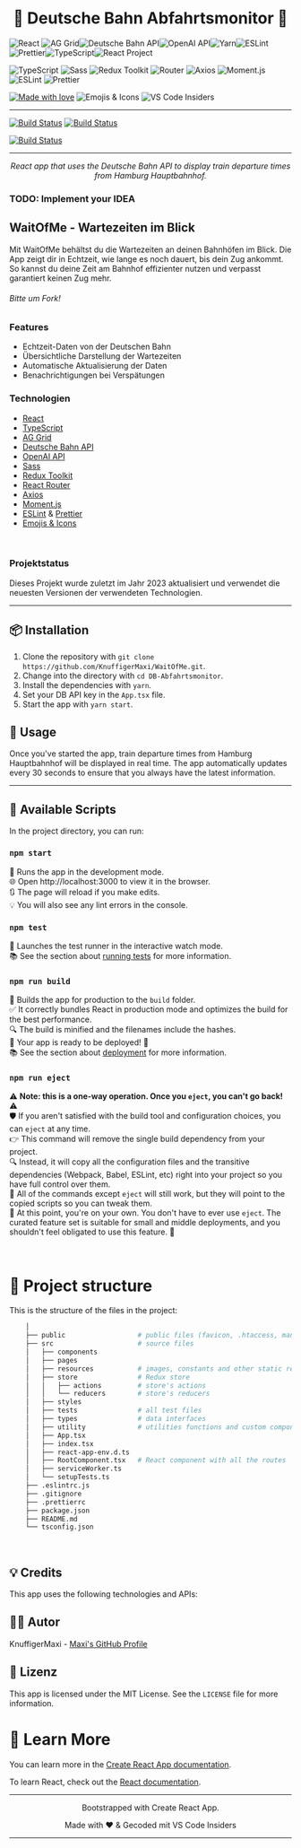 <h1 align="center">🚂 Deutsche Bahn Abfahrtsmonitor 🚉</h1>

<p align="center">

<img src="https://img.shields.io/badge/react-17.0.2-blue.svg" alt="React"> <img src="https://img.shields.io/badge/AG_Grid-27.1.0-green.svg" alt="AG Grid"><img src="https://img.shields.io/badge/API-Deutsche%20Bahn-yellow.svg" alt="Deutsche Bahn API"><img src="https://img.shields.io/badge/OpenAI-API-orange.svg" alt="OpenAI API"><img src="https://img.shields.io/badge/Yarn-1.22.17-blue.svg" alt="Yarn"><img src="https://img.shields.io/badge/ESLint-8.2.0-blue.svg" alt="ESLint"><img src="https://img.shields.io/badge/Prettier-2.4.1-blue.svg" alt="Prettier"><img src="https://img.shields.io/badge/TypeScript-4.4.3-blue.svg" alt="TypeScript"><img src="https://img.shields.io/badge/React_Project-2023-blue.svg" alt="React Project">

![TypeScript](https://img.shields.io/badge/-TypeScript-007ACC?logo=typescript&logoColor=white) ![Sass](https://img.shields.io/badge/-Sass-CC6699?logo=sass&logoColor=white) ![Redux Toolkit](https://img.shields.io/badge/-Redux_Toolkit-764ABC?logo=redux&logoColor=white) ![Router](https://img.shields.io/badge/-React_Router-CA4245?logo=react-router&logoColor=white) ![Axios](https://img.shields.io/badge/-Axios-5A6F8D?logo=axios&logoColor=white) ![Moment.js](https://img.shields.io/badge/-Moment.js-000000?logo=moment&logoColor=white) ![ESLint](https://img.shields.io/badge/-ESLint-4B32C3?logo=eslint&logoColor=white) ![Prettier](https://img.shields.io/badge/-Prettier-F7B93E?logo=prettier&logoColor=white)

[![Made with love](https://img.shields.io/badge/Made%20with-%E2%9D%A4%EF%B8%8F-red.svg)](https://www.instagram.com/guneskaval/) <img src="https://img.shields.io/badge/Emojis_%26_Icons-Yes-green.svg" alt="Emojis & Icons"> ![VS Code Insiders](https://img.shields.io/badge/VS%20Code-Insiders-blue.svg?logo=visual-studio-code&logoColor=white)

---
[![Build Status](https://github.com/<username>/<project>/actions/workflows/<workflow-name>/badge.svg)](https://github.com/KnuffigerMaxi/WaitOfMe/actions/workflows/<workflow-name>)
[![Build Status](https://gitlab.com/<username>/<project>/badges/<branch>/pipeline.svg)](https://gitlab.com/KnuffigerMaxi/WaitOfMe/pipelines)

<a href="https://github.com/KnuffigerMaxi/WaitOfMe/actions/workflows/main.yml"><img src="https://github.com/KnuffigerMaxi/WaitOfMe/actions/workflows/main.yml/badge.svg" alt="Build Status"></a>
</p>

---
<p align="center">
  <i>React app that uses the Deutsche Bahn API to display train departure times from Hamburg Hauptbahnhof.</i>

### TODO: Implement your IDEA
## WaitOfMe - Wartezeiten im Blick

Mit WaitOfMe behältst du die Wartezeiten an deinen Bahnhöfen im Blick. Die App zeigt dir in Echtzeit, wie lange es noch dauert, bis dein Zug ankommt. So kannst du deine Zeit am Bahnhof effizienter nutzen und verpasst garantiert keinen Zug mehr.
###### Bitte um Fork!

### Features

- Echtzeit-Daten von der Deutschen Bahn
- Übersichtliche Darstellung der Wartezeiten
- Automatische Aktualisierung der Daten
- Benachrichtigungen bei Verspätungen

### Technologien

- [React](https://reactjs.org/)
- [TypeScript](https://www.typescriptlang.org/)
- [AG Grid](https://www.ag-grid.com/)
- [Deutsche Bahn API](https://developer.deutschebahn.com/store/apis/info?name=Fahrplan&version=v1&provider=DBOpenData)
- [OpenAI API](https://beta.openai.com/)
- [Sass](https://sass-lang.com/)
- [Redux Toolkit](https://redux-toolkit.js.org/)
- [React Router](https://reactrouter.com/)
- [Axios](https://axios-http.com/)
- [Moment.js](https://momentjs.com/)
- [ESLint](https://eslint.org/) & [Prettier](https://prettier.io/)
- [Emojis & Icons](https://emojipedia.org/)
<br>

### Projektstatus

Dieses Projekt wurde zuletzt im Jahr 2023 aktualisiert und verwendet die neuesten Versionen der verwendeten Technologien.</p></div>
</p>

---

## 📦 Installation

1. Clone the repository with `git clone https://github.com/KnuffigerMaxi/WaitOfMe.git`.
2. Change into the directory with `cd DB-Abfahrtsmonitor`.
3. Install the dependencies with `yarn`.
4. Set your DB API key in the `App.tsx` file.
5. Start the app with `yarn start`.

## 🚀 Usage

Once you've started the app, train departure times from Hamburg Hauptbahnhof will be displayed in real time. The app automatically updates every 30 seconds to ensure that you always have the latest information.

---

## 🚀 Available Scripts

In the project directory, you can run:

### `npm start`
🚀 Runs the app in the development mode.\
🌐 Open http://localhost:3000 to view it in the browser.\
🔃 The page will reload if you make edits.\
💡 You will also see any lint errors in the console.

### `npm test`
🧪 Launches the test runner in the interactive watch mode.\
📚 See the section about [running tests](https://facebook.github.io/create-react-app/docs/running-tests) for more information.

### `npm run build`
🚀 Builds the app for production to the `build` folder.\
✅ It correctly bundles React in production mode and optimizes the build for the best performance.\
🔍 The build is minified and the filenames include the hashes.\
🚀 Your app is ready to be deployed! 🎉\
📚 See the section about [deployment](https://facebook.github.io/create-react-app/docs/deployment) for more information.

### `npm run eject`
⚠️ **Note: this is a one-way operation. Once you `eject`, you can't go back!** ⚠️\
🛡️ If you aren't satisfied with the build tool and configuration choices, you can `eject` at any time.\
👉 This command will remove the single build dependency from your project.\
🔍 Instead, it will copy all the configuration files and the transitive dependencies (Webpack, Babel, ESLint, etc) right into your project so you have full control over them.\
🔧 All of the commands except `eject` will still work, but they will point to the copied scripts so you can tweak them.\
🚫 At this point, you're on your own. You don't have to ever use `eject`. The curated feature set is suitable for small and middle deployments, and you shouldn't feel obligated to use this feature. 🚫

<br />

# 🧬 Project structure

This is the structure of the files in the project:

```sh
    │
    ├── public                  # public files (favicon, .htaccess, manifest, ...)
    ├── src                     # source files
    │   ├── components
    │   ├── pages
    │   ├── resources           # images, constants and other static resources
    │   ├── store               # Redux store
    │   │   ├── actions         # store's actions
    │   │   └── reducers        # store's reducers
    │   ├── styles
    │   ├── tests               # all test files
    │   ├── types               # data interfaces
    │   ├── utility             # utilities functions and custom components
    │   ├── App.tsx
    │   ├── index.tsx
    │   ├── react-app-env.d.ts
    │   ├── RootComponent.tsx   # React component with all the routes
    │   ├── serviceWorker.ts
    │   └── setupTests.ts
    ├── .eslintrc.js
    ├── .gitignore
    ├── .prettierrc
    ├── package.json
    ├── README.md
    └── tsconfig.json
```
<br>

## 💡 Credits

This app uses the following technologies and APIs:


## 👨‍💻 Autor

KnuffigerMaxi - [Maxi's GitHub Profile](https://github.com/KnuffigerMaxi)

## 📝 Lizenz
 This app is licensed under the MIT License. See the `LICENSE` file for more information.
# 📖 Learn More

You can learn more in the [Create React App documentation](https://facebook.github.io/create-react-app/docs/getting-started).

To learn React, check out the [React documentation](https://reactjs.org/).

---
<p align="center">Bootstrapped with Create React App.</p>

<p align="center">Made with ❤️ & Gecoded mit VS Code Insiders</p>



---


